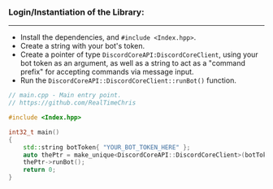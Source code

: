 ### **Login/Instantiation of the Library:**
---
- Install the dependencies, and `#include <Index.hpp>`.
- Create a string with your bot's token.
- Create a pointer of type `DiscordCoreAPI:DiscordCoreClient`, using your bot token as an argument, as well as a string to act as a "command prefix" for accepting commands via message input.
- Run the `DiscordCoreAPI::DiscordCoreClient::runBot()` function.

```cpp
// main.cpp - Main entry point.
// https://github.com/RealTimeChris

#include <Index.hpp>

int32_t main()
{
    std::string botToken{ "YOUR_BOT_TOKEN_HERE" };
    auto thePtr = make_unique<DiscordCoreAPI::DiscordCoreClient>(botToken, "!");
    thePtr->runBot();
    return 0;
}

```
